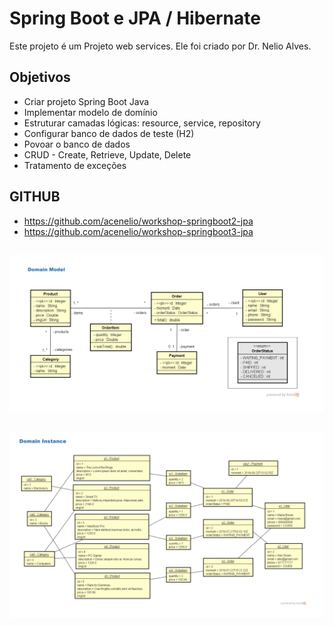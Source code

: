 # Spring Boot e JPA / Hibernate

Este projeto é um Projeto web services. Ele foi criado por Dr. Nelio Alves.

## Objetivos

- Criar projeto Spring Boot Java
- Implementar modelo de domínio
- Estruturar camadas lógicas: resource, service, repository
- Configurar banco de dados de teste (H2)
- Povoar o banco de dados
- CRUD - Create, Retrieve, Update, Delete
- Tratamento de exceções

## GITHUB

- https://github.com/acenelio/workshop-springboot2-jpa
- https://github.com/acenelio/workshop-springboot3-jpa

##

![Image model](img/model.png)

##

![Image instance](img/instance.png)
